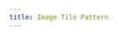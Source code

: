 ```yaml
---
title: Image Tile Pattern
---
```


<DarumaPlayer src='https://raw.githubusercontent.com/verygoodgraphics/resource/main/feature/fill__daruma/fill__image_tile_pattern.daruma' />
